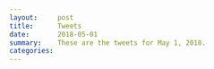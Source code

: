 ```yaml
---
layout:     post
title:      Tweets
date:       2018-05-01
summary:    These are the tweets for May 1, 2018.
categories:
---
```


